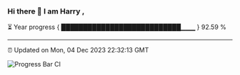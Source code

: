 ### Hi there 👋 I am Harry , 

⏳ Year progress { ███████████████████████████▁▁▁ } 92.59 %

---

⏰ Updated on Mon, 04 Dec 2023 22:32:13 GMT

![Progress Bar CI](https://github.com/duykhang68/duykhang68/workflows/Progress%20Bar%20CI/badge.svg)
